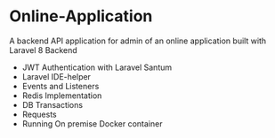 # Online-Application
A backend API application for admin of an online application built with Laravel 8 Backend 
- JWT Authentication with Laravel Santum
- Laravel IDE-helper
- Events and Listeners
- Redis Implementation
- DB Transactions
- Requests
- Running On premise Docker container
